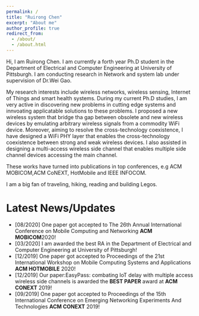 ```yaml
---
permalink: /
title: "Ruirong Chen"
excerpt: "About me"
author_profile: true
redirect_from: 
  - /about/
  - /about.html
---
```


Hi, I am Ruirong Chen. I am currently a forth year Ph.D student in the Department of Electrical and Computer Engineering at University of Pittsburgh. I am conducting research in 
Network and system lab under supervision of Dr.Wei Gao.

My research interests include wireless networks, wireless sensing, Internet of Things and smart health systems. During my current Ph.D studies, I am very active in discovering new problems in cutting edge systems and innvoating applicatable solutions to these problems.  I proposed a new wireless system that bridge tha gap between obsolete and new wireless devices by emulating arbitrary wireless signals from a commodity WiFi device. Moreover, aiming to resolve the cross-technology coexistence, I have designed a WiFi PHY layer that  enables the cross-technology coexistence between strong and weak wireless devices. I also assisted in designing a multi-access wireless side channel that enables multiple side channel devices accessing the main channel. 

These works have turned into publications in top conferences, e.g ACM MOBICOM,ACM CoNEXT, HotMobile and IEEE INFOCOM.

I am a big fan of traveling, hiking, reading and building Legos. 


Latest News/Updates
======
* [08/2020] One paper got accepted to The 26th Annual International Conference on Mobile Computing and Networking <b>ACM MOBICOM</b>2020!
* [03/2020] I am awarded the best RA in the Department of Electrical and Computer Engineering at University of Pittsburgh!
* [12/2019] One paper got accepted to Proceedings of the 21st International Workshop on Mobile Computing Systems and Applications <b>ACM HOTMOBILE</b> 2020!
* [12/2019] Our paper:EasyPass: combating IoT delay with multiple access wireless side channels is awarded the <b> BEST PAPER</b> award at <b>ACM CONEXT</b> 2019!
* [09/2019] One paper got accepted to Proceedings of the 15th International Conference on Emerging Networking Experiments And Technologies <b>ACM CONEXT</b> 2019!



